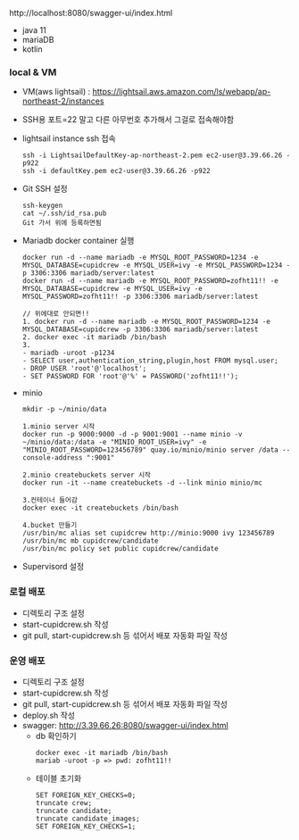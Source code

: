 http://localhost:8080/swagger-ui/index.html

- java 11
- mariaDB
- kotlin

### local & VM 
- VM(aws lightsail) : https://lightsail.aws.amazon.com/ls/webapp/ap-northeast-2/instances
- SSH용 포트=22 말고 다른 아무번호 추가해서 그걸로 접속해야함 
- lightsail instance ssh 접속
  ````
  ssh -i LightsailDefaultKey-ap-northeast-2.pem ec2-user@3.39.66.26 -p922
  ssh -i defaultKey.pem ec2-user@3.39.66.26 -p922
  ````
- Git SSH 설정
    ````
    ssh-keygen
    cat ~/.ssh/id_rsa.pub
    Git 가서 위에 등록하면됨
    ````
- Mariadb docker container 실행  
    ````
    docker run -d --name mariadb -e MYSQL_ROOT_PASSWORD=1234 -e MYSQL_DATABASE=cupidcrew -e MYSQL_USER=ivy -e MYSQL_PASSWORD=1234 -p 3306:3306 mariadb/server:latest
    docker run -d --name mariadb -e MYSQL_ROOT_PASSWORD=zofht11!! -e MYSQL_DATABASE=cupidcrew -e MYSQL_USER=ivy -e MYSQL_PASSWORD=zofht11!! -p 3306:3306 mariadb/server:latest
    ````
    ````
    // 위에대로 안되면!!
    1. docker run -d --name mariadb -e MYSQL_ROOT_PASSWORD=1234 -e MYSQL_DATABASE=cupidcrew -p 3306:3306 mariadb/server:latest
    2. docker exec -it mariadb /bin/bash
    3. 
    - mariadb -uroot -p1234
    - SELECT user,authentication_string,plugin,host FROM mysql.user;
    - DROP USER 'root'@'localhost';
    - SET PASSWORD FOR 'root'@'%' = PASSWORD('zofht11!!');
    ````

- minio
  ````
  mkdir -p ~/minio/data
  ````
  ````
  1.minio server 시작
  docker run -p 9000:9000 -d -p 9001:9001 --name minio -v ~/minio/data:/data -e "MINIO_ROOT_USER=ivy" -e "MINIO_ROOT_PASSWORD=123456789" quay.io/minio/minio server /data --console-address ":9001"
  
  2.minio createbuckets server 시작
  docker run -it --name createbuckets -d --link minio minio/mc 
  
  3.컨테이너 들어감
  docker exec -it createbuckets /bin/bash
  
  4.bucket 만들기  
  /usr/bin/mc alias set cupidcrew http://minio:9000 ivy 123456789
  /usr/bin/mc mb cupidcrew/candidate
  /usr/bin/mc policy set public cupidcrew/candidate
  ````

- Supervisord 설정


### 로컬 배포
- 디렉토리 구조 설정
- start-cupidcrew.sh 작성
- git pull, start-cupidcrew.sh 등 섞어서 배포 자동화 파일 작성

### 운영 배포
- 디렉토리 구조 설정
- start-cupidcrew.sh 작성
- git pull, start-cupidcrew.sh 등 섞어서 배포 자동화 파일 작성
- deploy.sh 작성
- swagger: http://3.39.66.26:8080/swagger-ui/index.html
  - db 확인하기
    ````
    docker exec -it mariadb /bin/bash
    mariab -uroot -p => pwd: zofht11!!
    ````
  - 테이블 초기화
    ````
    SET FOREIGN_KEY_CHECKS=0;
    truncate crew;
    truncate candidate;
    truncate candidate_images; 
    SET FOREIGN_KEY_CHECKS=1;
    ````